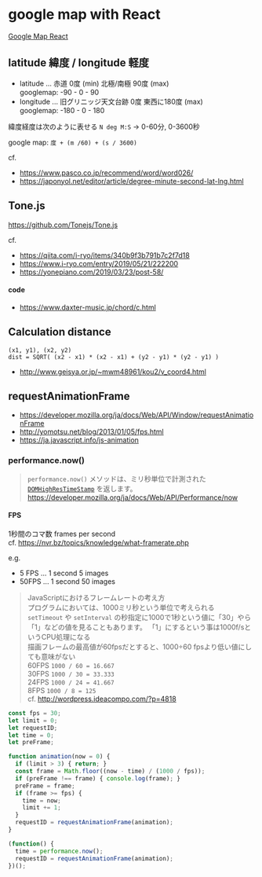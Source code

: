 # google map with React

[Google Map React](https://www.npmjs.com/package/google-map-react)

## latitude 緯度 / longitude 軽度

- latitude ... 赤道 0度 (min) 北極/南極 90度 (max)  
  googlemap: -90 - 0 - 90
- longitude ... 旧グリニッジ天文台跡 0度 東西に180度 (max)  
  googlemap: -180 - 0 - 180 

緯度経度は次のように表せる `N deg M:S` -> 0-60分, 0-3600秒

google map: `度 + (m /60) + (s / 3600)`

cf. 
- https://www.pasco.co.jp/recommend/word/word026/
- https://japonyol.net/editor/article/degree-minute-second-lat-lng.html

## Tone.js

https://github.com/Tonejs/Tone.js

cf. 
- https://qiita.com/i-ryo/items/340b9f3b791b7c2f7d18
- https://www.i-ryo.com/entry/2019/05/21/222200
- https://yonepiano.com/2019/03/23/post-58/

#### code

- https://www.daxter-music.jp/chord/c.html

## Calculation distance

```
(x1, y1), (x2, y2)
dist = SQRT( (x2 - x1) * (x2 - x1) + (y2 - y1) * (y2 - y1) )
```

- http://www.geisya.or.jp/~mwm48961/kou2/v_coord4.html


## requestAnimationFrame

- https://developer.mozilla.org/ja/docs/Web/API/Window/requestAnimationFrame
- http://yomotsu.net/blog/2013/01/05/fps.html
- https://ja.javascript.info/js-animation

### performance.now()

>`performance.now()` メソッドは、ミリ秒単位で計測された [`DOMHighResTimeStamp`](https://developer.mozilla.org/ja/docs/Web/API/DOMHighResTimeStamp) を返します。  
> https://developer.mozilla.org/ja/docs/Web/API/Performance/now


#### FPS

1秒間のコマ数 frames per second  
cf. https://nvr.bz/topics/knowledge/what-framerate.php

e.g. 

- 5 FPS ... 1 second 5 images
- 50FPS ... 1 second 50 images

> JavaScriptにおけるフレームレートの考え方  
> プログラムにおいては、1000ミリ秒という単位で考えられる  
> `setTimeout` や `setInterval` の秒指定に1000で1秒という値に「30」やら「1」などの値を見ることもあります。 「1」にするという事は1000f/sというCPU処理になる  
> 描画フレームの最高値が60fpsだとすると、1000÷60 fpsより低い値にしても意味がない  
> 60FPS `1000 / 60 = 16.667`  
> 30FPS `1000 / 30 = 33.333`  
> 24FPS `1000 / 24 = 41.667`  
> 8FPS `1000 / 8 = 125`  
> cf. http://wordpress.ideacompo.com/?p=4818

```js
const fps = 30;
let limit = 0;
let requestID;
let time = 0;
let preFrame;

function animation(now = 0) {
  if (limit > 3) { return; }
  const frame = Math.floor((now - time) / (1000 / fps));
  if (preFrame !== frame) { console.log(frame); }
  preFrame = frame;
  if (frame >= fps) {
    time = now;
    limit += 1;
  }
  requestID = requestAnimationFrame(animation);
}

(function() {
  time = performance.now();
  requestID = requestAnimationFrame(animation);
})();
```

